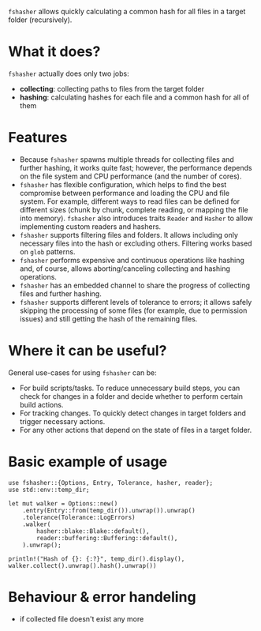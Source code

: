 `fshasher` allows quickly calculating a common hash for all files in a target folder (recursively).

# What it does?

`fshasher` actually does only two jobs:
- **collecting**: collecting paths to files from the target folder
- **hashing**: calculating hashes for each file and a common hash for all of them

# Features
- Because `fshasher` spawns multiple threads for collecting files and further hashing, it works quite fast; however, the performance depends on the file system and CPU performance (and the number of cores).
- `fshasher` has flexible configuration, which helps to find the best compromise between performance and loading the CPU and file system. For example, different ways to read files can be defined for different sizes (chunk by chunk, complete reading, or mapping the file into memory). `fshasher` also introduces traits `Reader` and `Hasher` to allow implementing custom readers and hashers.
- `fshasher` supports filtering files and folders. It allows including only necessary files into the hash or excluding others. Filtering works based on `glob` patterns.
- `fshasher` performs expensive and continuous operations like hashing and, of course, allows aborting/canceling collecting and hashing operations.
- `fshasher` has an embedded channel to share the progress of collecting files and further hashing.
- `fshasher` supports different levels of tolerance to errors; it allows safely skipping the processing of some files (for example, due to permission issues) and still getting the hash of the remaining files.

# Where it can be useful?

General use-cases for using `fshasher` can be:
- For build scripts/tasks. To reduce unnecessary build steps, you can check for changes in a folder and decide whether to perform certain build actions.
- For tracking changes. To quickly detect changes in target folders and trigger necessary actions.
- For any other actions that depend on the state of files in a target folder.

# Basic example of usage

```
use fshasher::{Options, Entry, Tolerance, hasher, reader};
use std::env::temp_dir;

let mut walker = Options::new()
    .entry(Entry::from(temp_dir()).unwrap()).unwrap()
    .tolerance(Tolerance::LogErrors)
    .walker(
        hasher::blake::Blake::default(),
        reader::buffering::Buffering::default(),
    ).unwrap();

println!("Hash of {}: {:?}", temp_dir().display(), walker.collect().unwrap().hash().unwrap())
```

# Behaviour & error handeling
- if collected file doesn't exist any more